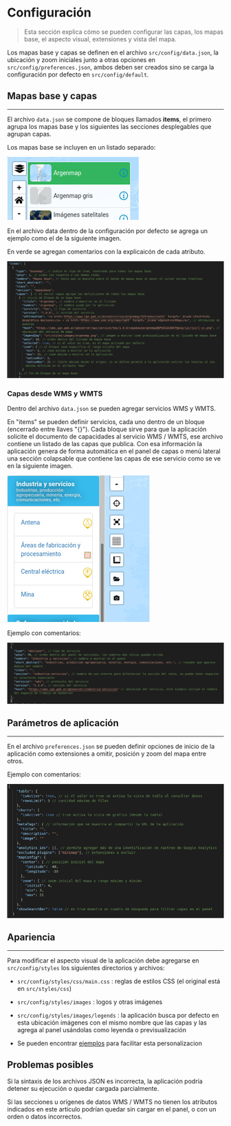 # Configuración

   > Esta sección explica cómo se pueden configurar las capas, los mapas base, el aspecto visual, extensiones y vista del mapa.

Los mapas base y capas se definen en el archivo `src/config/data.json`, la ubicación y zoom iniciales junto a otras opciones en `src/config/preferences.json`, ambos deben ser creados sino se carga la configuración por defecto en `src/config/default`.

## Mapas base y capas
---

El archivo `data.json` se compone de bloques llamados **items**, el primero agrupa los mapas base y los siguientes las secciones desplegables que agrupan capas.

Los mapas base se incluyen en un listado separado:

![selector de mapas base](img/mapabase.jpeg)

En el archivo data dentro de la configuración por defecto se agrega un ejemplo como el de la siguiente imagen.

En verde se agregan comentarios con la explicaicón de cada atributo.

![definición de mapa base en data.json](img/mapabasejson.png)

### Capas desde WMS y WMTS

Dentro del archivo `data.json` se pueden agregar servicios WMS y WMTS.

En "items" se pueden definir servicios, cada uno dentro de un bloque (encerrado entre llaves "{}"). Cada bloque sirve para que la aplicación solicite el documento de capacidades al servicio WMS / WMTS, ese archivo contiene un listado de las capas que publica. Con esa información la aplicación genera de forma automática en el panel de capas o menú lateral una sección colapsable que contiene las capas de ese servicio como se ve en la siguiente imagen.

![secciones desplegables en el panel de capas](img/secciones.jpeg)

Ejemplo con comentarios:

![definición de secciones en data.json](img/seccionjson.png)

## Parámetros de aplicación
---

En el archivo `preferences.json` se pueden definir opciones de inicio de la aplicación como extensiones a omitir, posición y zoom del mapa entre otros.

Ejemplo con comentarios:

![parámetros de inicio de la aplicación en preferences.json](img/preferences.png)

## Apariencia
---

Para modificar el aspecto visual de la aplicación debe agregarse en  `src/config/styles` los siguientes directorios y archivos:

- `src/config/styles/css/main.css` : reglas de estilos CSS (el original está en `src/styles/css`)
- `src/config/styles/images` : logos y otras imágenes
- `src/config/styles/images/legends` : la aplicación busca por defecto en esta ubicación imágenes con el mismo nombre que las capas y las agrega al panel usándolas como leyenda o previsualización

- Se pueden encontrar [ejemplos][] para facilitar esta personalizacion

## Problemas posibles

Si la sintaxis de los archivos JSON es incorrecta, la aplicación podría detener su ejecución o quedar cargada parcialmente.

Si las secciones u orígenes de datos WMS / WMTS no tienen los atributos indicados en este artículo podrían quedar sin cargar en el panel, o con un orden o datos incorrectos.


[ejemplos]: customization.md